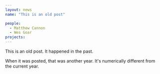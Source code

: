 ```yaml
---
layout: news
name: "This is an old post"

people:
  - Matthew Cannon
  - Wes Goar
projects:
---
```

This is an old post. It happened in the past.

When it was posted, that was another year. It's numerically different from the current year.
